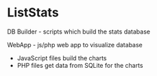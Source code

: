 ListStats
==========
DB Builder - scripts which build the stats database

WebApp - js/php web app to visualize database
- JavaScript files build the charts
- PHP files get data from SQLite for the charts
